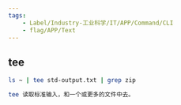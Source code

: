 ```yaml
---
tags:
    - Label/Industry-工业科学/IT/APP/Command/CLI
    - flag/APP/Text
---
```


## tee

```bash
ls ~ | tee std-output.txt | grep zip

tee 读取标准输入，和一个或更多的文件中去。

```